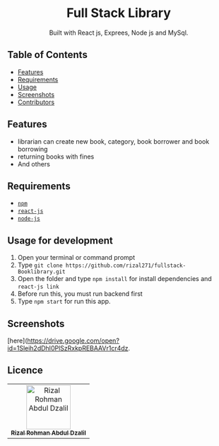 <h1 align="center">Full Stack Library</h1>

<p align="center">
  Built with React js, Exprees, Node js and MySql.
</p>

## Table of Contents

- [Features](#features)
- [Requirements](#requirements)
- [Usage](#usage-for-development)
- [Screenshots](#screenshots)
- [Contributors](#contributors)


## Features
* librarian can create new book, category, book borrower and book borrowing
* returning books with fines
* And others

## Requirements
* [`npm`](https://www.npmjs.com/get-npm)
* [`react-js`](https://reactjs.org/docs/getting-started.html)
* [`node-js`](https://nodejs.org/en/docs/)

## Usage for development
1. Open your terminal or command prompt
2. Type `git clone https://github.com/rizal271/fullstack-Booklibrary.git`
3. Open the folder and type `npm install` for install dependencies and `react-js link`
4. Before run this, you must run backend first
5. Type `npm start` for run this app.

## Screenshots

[here](https://drive.google.com/open?id=1Sleih2dDhI0PlSzRxkpREBAAVr1cr4dz.


## Licence
<center>
  <table>
    <tr>
      <td align="center">
        <a href="https://github.com/rizal271">
          <img width="100" src="https://avatars0.githubusercontent.com/u/50235425?s=460&v=4" alt="Rizal Rohman Abdul Dzalil"><br/>
          <sub><b>Rizal Rohman Abdul Dzalil</b></sub>
        </a>
      </td>
    </tr>
  </table>
</center>